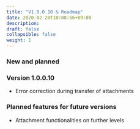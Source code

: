 ```yaml
---
title: "V1.0.0.10 & Roadmap"
date: 2020-02-28T10:08:56+09:00
description: 
draft: false
collapsible: false
weight: 1
---
```

### New and planned

### Version 1.0.0.10
- Error correction during transfer of attachments

### Planned features for future versions
- Attachment functionalities on further levels

